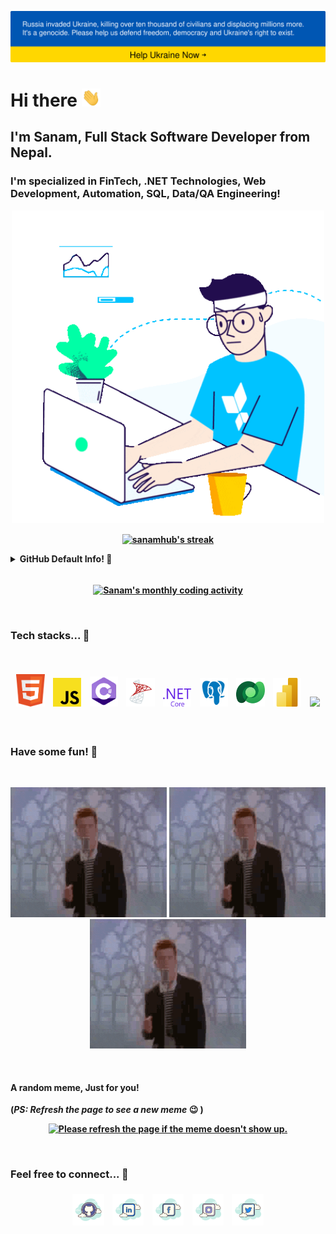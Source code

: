 <!-- Stand with Ukraine -->

[![Stand With Ukraine](https://raw.githubusercontent.com/vshymanskyy/StandWithUkraine/main/banner2-direct.svg)](https://vshymanskyy.github.io/StandWithUkraine)

<!-- Greeting and tagline -->
<h1>
Hi there
<img src="./assets/gif/wave.gif" width="30">
</h1>

<h2>
I'm Sanam, Full Stack Software Developer from Nepal.
</h2>

<h3>
I'm specialized in FinTech, .NET Technologies, Web Development, Automation, SQL, Data/QA Engineering!
</h3>

<!-- Coder GIF -->
<p align="center">
<img src="./assets/gif/gif.gif" alt="Coder GIF" width="500">
</p>

<b />

<!-- Beautiful Streak -->
<p align="center">
<a href="#go-nowhere">
<img align="center" src="https://github-readme-streak-stats.herokuapp.com/?user=sanamhub&theme=tokyonight&ring=ffa200&fire=15f4ee&currStreakNum=a35eff&currStreakLabel=a35eff&sideLabels=4296f5&sideNums=4296f5&hide_border=true&background=00000000" alt="sanamhub's streak" />
</a>
</p>

<details><summary>GitHub Default Info! 💁</summary>

<!-- Personal info -->

- 🚀 I'm DBA • Developer • Explorer 🚀

- ❤️ My favorite language: SQL

- 💪 I’m currently advancing JavaScript

- 💌 Ask me about anything, I am happy to help

- ⚡ Fun fact: I love to go climbing, even though I am afraid of heights 😄

- 📧 Quote: You only need to find yourself, everything else can be googled 👨‍💻
- 😮 Also, I don’t trust people who don’t write SQL queries in uppercase! 😆
</details>

<br>

<!-- Activity graph -->
<p align="center">
<a href="#">
<img align="center" src="https://activity-graph.herokuapp.com/graph?username=sanamhub&theme=github&bg_color=ffffff00&color=2800f0&point=a35eff&line=15f4ee&custom_title=Last%20month%20GitHub%20activity&hide_border=true&area=true" alt="Sanam's monthly coding activity" />
</a>
</p>

<br>

### Tech stacks... 🚀

<br>

<p align="center">
 <img width="9%" style="padding:5px" src="./assets/svg/html.svg"/>
 <img width="9%" style="padding:5px" src="./assets/svg/js.svg"/>
 <img width="9%" style="padding:5px" src="./assets/svg/cs.svg"/>
 <img width="9%" style="padding:5px" src="./assets/svg/mssql.svg"/>
 <img width="9%" style="padding:5px" src="./assets/svg/dotnet.svg"/>
 <img width="9%" style="padding:5px" src="./assets/svg/pgsql.svg"/>
 <img width="9%" style="padding:5px" src="./assets/svg/dv.svg"/>
 <img width="9%" style="padding:5px" src="./assets/svg/pbi.svg"/>
 <img width="9%" style="padding:5px" src="./assets/svg/css.svg"/>
</p>

<br>

### Have some fun! 🎉

<br>

<p align="center">
<img src="./assets/gif/rickroll.gif" width="250" height="auto" />
<img src="./assets/gif/rickroll.gif" width="250" height="auto" />
<img src="./assets/gif/rickroll.gif" width="250" height="auto" />
</p>

<br>

#### A random meme, Just for you!

(_PS: Refresh the page to see a new meme_ :wink: )

<p align="center">
<a href="https://github.com/techytushar/random-memer"><img src='https://random-memer.herokuapp.com/' title="Meme" alt="Please refresh the page if the meme doesn't show up." height="400"></a>
</p>

<br>

### Feel free to connect... 🤝

<p align="center">
 <a href="https://github.com/sanamhub"><img alt="github" width="10%" style="padding:5px" src="./assets/img/github.png"/></a>
 <a href="https://www.linkedin.com/in/sanampakuwal"><img alt="linkedin" width="10%" style="padding:5px" src="./assets/img/linkedin.png"/></a>
 <a href="https://www.facebook.com/mrsanampakuwal"><img alt="facebook" width="10%" style="padding:5px" src="./assets/img/facebook.png"/></a>
 <a href="https://www.instagram.com/sanampakuwal"><img alt="instagram" width="10%" style="padding:5px" src="./assets/img/instagram.png"/></a>
 <a href="https://twitter.com/sanampakuwal"><img alt="twitter" width="10%" style="padding:5px" src="./assets/img/twitter.png"/></a>
</p>
